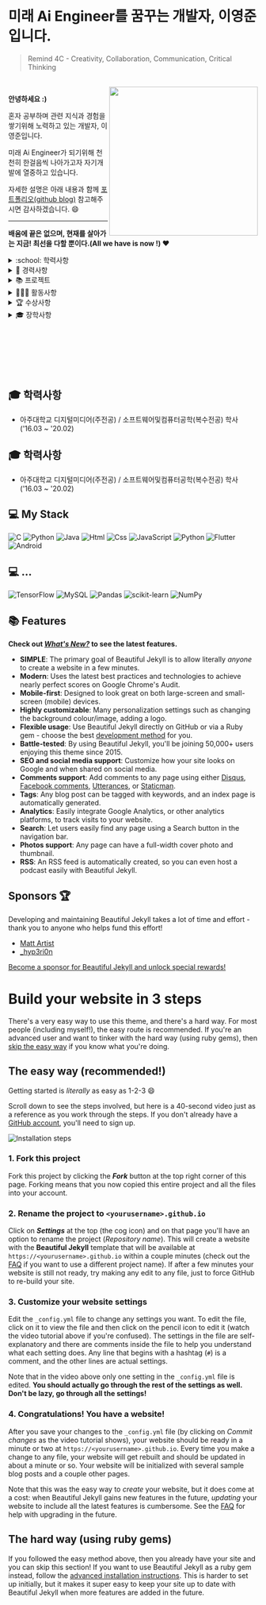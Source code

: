 <div align=left>
  
  <h1>미래 Ai Engineer를 꿈꾸는 개발자, 이영준입니다.</h1>
  
</div>

> Remind 4C - Creativity, Collaboration, Communication, Critical Thinking
<br>
<img src="https://user-images.githubusercontent.com/45550607/164703284-7d3f4220-ab5c-40e8-b28a-dfb870af9ed9.png" align="right" width="300px">

**안녕하세요 :)**  
  
혼자 공부하며 관련 지식과 경험을 쌓기위해 노력하고 있는 개발자, 이영준입니다.  
  
미래 Ai Engineer가 되기위해 천천히 한걸음씩 나아가고자 자기개발에 열중하고 있습니다.  
  
자세한 설명은 아래 내용과 함께 [포트폴리오(github blog)](https://easyoung-lee.github.io) 참고해주시면 감사하겠습니다.  :smile:  

***
**배움에 끝은 없으며, 현재를 살아가는 지금! 최선을 다할 뿐이다.(All we have is now !) ❤**
<br>

<details>
<summary>:school: 학력사항</summary>
<div markdown="1">
  
- 아주대학교 디지털미디어(주전공), 소프트웨어 및 컴퓨터공학(복수전공) 학사 ('16.03 ~ '20.02)
</div>
</details>

<details>
<summary>📝 경력사항</summary>
<div markdown="1">

- 인제대학교 영재교육원 정보과학반 심화-사사과정 TA (2017.03 ~ 2019.12)
- 한국전자통신연구소(ETRI) 부산공동연구실 하계인턴 이수 (2019.07 ~ 2019.08)
- 원투원 프로그래밍 - 온라인 프로그래밍 교육 1인 사업 (2020.04 ~ 2020.10)
- 삼성청년SW아카데미 6기 실습코치 (2021.12 ~ing)

</div>
</details>

<details>
<summary>📚 프로젝트</summary>
<div markdown="1">

- 개인 체질 맞춤 건강관리 웹사이트, [오투아이(O to I)](https://github.com/eona1301/O-to-I) (2016.10 ~ 2016.12)
- 영단어 학습 웹 애플리케이션, [EWS](https://github.com/eona1301/English-Word-Study) (2017.09 ~ 2017.12)
- GrabCut 알고리즘을 활용한 수동 전경 분리 프로그램 (ETRI 인턴, 2019.07)
- CNN을 활용한 자동 전경 분리 프로그램 (ETRI 인턴, 2019.08)
- 신조어, 자주 사용하는 외국어 학습 어플, [WowSup](https://github.com/Inje-Database-Lab/WowSup) (2019.01 ~ 2019.04)
- 손동작을 이용한 마우스 제어 시스템, [DB Leap](https://github.com/Inje-Database-Lab/DB-Leap) (2019.09 ~ 2019.10)
- 커스텀 조합 추천 애플리케이션, [카인딧(Kindit)](https://github.com/dnd-side-project/dnd-mentee-3rd-5-kindit) (2020.07 ~ 2020.08)
- Open API를 활용한 서울시 주택 거래 웹 사이트, [홈즈(Homez)](https://github.com/Homez-House/Homez) (2021.05)
- 지식 교류 서비스 및 자동통계 홍보 웹 사이트, [솔버(SOLVER)](https://github.com/BerrySolver/SOLVER) (2021.07 ~ 2021.08)
- 삼성전자 무선사업부 오픈소스 프로젝트, [Motion Pose](https://github.com/5FNSaaS/node-red-contrib-motion-pose) (2021.08 ~ 2021.10)
- 멸종(위기)동물 및 환경보호 메타버스, [세이퍼스(Safers)](https://github.com/Metaverse-Safers/SAFERS) (2021.10 ~ 2021.11)
- 소중한 날을 기다리는 즐거움, [Gratz](https://github.com/dnd-side-project/dnd-6th-9-backend) (2022.01 ~ 2022.02)

</div>
</details>

<details>
<summary>🏃🏻‍♀️ 활동사항</summary>
<div markdown="1">

- 인제대학교 학생대표(학년대표/학부학생회/단과대학생회) 활동 (2016 ~ 2019)
- 인제대학교 컴퓨터공학 DataBase 연구실 학부연구생 (2016.08 ~ 2020.02)
- 인제대학교 고교생 전공 체험 컴퓨터공학부 대표 (2017.09 ~ 2018.12)
- 인제대학교 프로그래밍 개발 창업동아리 회장 (2017, 2019)
- 인제대학교 컴퓨터공학부 제35대 학생회장 (2019)
- 개발자X디자이너 연합 동아리 DND 3기 (2020.07 ~ 2020.09)
- [🌐](http://www.labor21.kr/webzine/ebook/202110/#page=29) 고용노동부 월간내일 2021년 10월호 SSAFY 인터뷰 참여 (2021.10) 
- [🌐](https://youtu.be/rmXDguEqLaI) 삼성청년SW아카데미 7기 모집설명회 전공자 라이브 패널 (2021.11) 
- [🌐](https://www.soscon.net/sessionDetail?sessionNo=25) Samsung Software Developer Conference 2021 세션 발표 (2021.11) 
- 개발자X디자이너 연합 동아리 DND 6기 (2022.01 ~ 2022.02)
- 삼성청년SW아카데미 공식 동문회 Alumni 집행부 (2022.03 ~ing)

</div>
</details>
  

<details>
<summary>🏆 수상사항</summary>
<div markdown="1">

- 인제대학교 캡스톤디자인 경진대회 은상, 인기상 (2019.11)
- 제5회 국체 창업 컨퍼런스 - 혁신아이디어상 (2019.11)
- 한중일 국제 캡스톤디자인 경진대회 - 은상 (2019.12)
- 인제대학교 2019학년도 학위수여식 성적우수 표창장, 학부차석 (2020.02)
- SSAFY 5기 웹개발 프로젝트 웹 기술 트랙, 1등 수상 (2021.08)
- SSAFY 5기 SSDC 프로젝트 무선사업부 과제, 1등 수상 (2021.10)
- SSAFY 5기 특화프로젝트 UCC 경진대회, 전국 4등 수상 (2021.10)
- SSAFY 5기 자율프로젝트, 1등 수상 (2021.11)
- SSAFY 5기 자율프로젝트 전국 결선 입상 (2021.11)
- SSAFY 5기 수료, 삼성전자 대표이사상 우수상 (2021.12)

</div>
</details>

<details>
<summary>🎓 장학사항</summary>
<div markdown="1">

- 인제대학교 신입생 성적우수 (2016-1), 성적우수A (2016-2, 2017-1)
- 운봉장학문화재단 장학생 (2017-2)
- 한국장학재단 국가우수 이공계 장학 (2018-1, 2018-2, 2019-1, 2019-2)
- 인제대학교 창업역량강화 특별장학 (2017-2, 2019-2)

</div>
</details>
<br>

<br>
<br>
<br>
<br>
<br>




## :mortar_board: 학력사항
- 아주대학교 디지털미디어(주전공) / 소프트웨어및컴퓨터공학(복수전공) 학사 ('16.03 ~ '20.02)

## :mortar_board: 학력사항
- 아주대학교 디지털미디어(주전공) / 소프트웨어및컴퓨터공학(복수전공) 학사 ('16.03 ~ '20.02)

## 💻 My Stack
![C](https://img.shields.io/badge/c-%2300599C.svg?style=for-the-badge&logo=c&logoColor=white)
![Python](https://img.shields.io/badge/python-3670A0?style=for-the-badge&logo=python&logoColor=ffdd54)
![Java](https://img.shields.io/badge/java-%23ED8B00.svg?style=for-the-badge&logo=java&logoColor=white)
<img alt="Html" src ="https://img.shields.io/badge/HTML5-E34F26.svg?&style=for-the-badge&logo=HTML5&logoColor=white"/> <img alt="Css" src ="https://img.shields.io/badge/CSS3-1572B6.svg?&style=for-the-badge&logo=CSS3&logoColor=white"/> <img alt="JavaScript" src ="https://img.shields.io/badge/JavaScriipt-F7DF1E.svg?&style=for-the-badge&logo=JavaScript&logoColor=black"/> <img alt="Python" src ="https://img.shields.io/badge/Python-3776AB.svg?&style=for-the-badge&logo=Python&logoColor=white"/> <img alt="Flutter" src ="https://img.shields.io/badge/Flutter-02569B.svg?&style=for-the-badge&logo=Flutter&logoColor=white"/> <img alt="Android" src ="https://img.shields.io/badge/Android-3DDC84.svg?&style=for-the-badge&logo=Android&logoColor=black"/>

## 💻 ...
![TensorFlow](https://img.shields.io/badge/TensorFlow-%23FF6F00.svg?style=for-the-badge&logo=TensorFlow&logoColor=white)
![MySQL](https://img.shields.io/badge/mysql-%2300f.svg?style=for-the-badge&logo=mysql&logoColor=white)
![Pandas](https://img.shields.io/badge/pandas-%23150458.svg?style=for-the-badge&logo=pandas&logoColor=white)
![scikit-learn](https://img.shields.io/badge/scikit--learn-%23F7931E.svg?style=for-the-badge&logo=scikit-learn&logoColor=white)
![NumPy](https://img.shields.io/badge/numpy-%23013243.svg?style=for-the-badge&logo=numpy&logoColor=white)

## :books: Features

__Check out [*What's New?*](https://beautifuljekyll.com/updates/) to see the latest features.__

- **SIMPLE**: The primary goal of Beautiful Jekyll is to allow literally *anyone* to create a website in a few minutes.
- **Modern**: Uses the latest best practices and technologies to achieve nearly perfect scores on Google Chrome's Audit.
- **Mobile-first**: Designed to look great on both large-screen and small-screen (mobile) devices.
- **Highly customizable**: Many personalization settings such as changing the background colour/image, adding a logo.
- **Flexible usage**: Use Beautiful Jekyll directly on GitHub or via a Ruby gem - choose the best [development method](#build-your-website-in-3-steps) for you.
- **Battle-tested**: By using Beautiful Jekyll, you'll be joining 50,000+ users enjoying this theme since 2015.
- **SEO and social media support**: Customize how your site looks on Google and when shared on social media.
- **Comments support**: Add comments to any page using either [Disqus](https://disqus.com/), [Facebook comments](https://developers.facebook.com/docs/plugins/comments), [Utterances](https://utteranc.es/), or [Staticman](https://staticman.net).
- **Tags**: Any blog post can be tagged with keywords, and an index page is automatically generated.
- **Analytics**: Easily integrate Google Analytics, or other analytics platforms, to track visits to your website.
- **Search**: Let users easily find any page using a Search button in the navigation bar.
- **Photos support**: Any page can have a full-width cover photo and thumbnail.
- **RSS**: An RSS feed is automatically created, so you can even host a podcast easily with Beautiful Jekyll.

<h2 id="sponsors">Sponsors 🏆</h2>

Developing and maintaining Beautiful Jekyll takes a lot of time and effort - thank you to anyone who helps fund this effort!

- [Matt Artist](https://mja00.dev/)
- [\_hyp3ri0n](https://hyperiongray.com)

[Become a sponsor for Beautiful Jekyll and unlock special rewards\!](https://github.com/sponsors/daattali/sponsorships?tier_id=39856)

# Build your website in 3 steps

There's a very easy way to use this theme, and there's a hard way. For most people (including myself!), the easy route is recommended. If you're an advanced user and want to tinker with the hard way (using ruby gems), then [skip the easy way](https://github.com/daattali/beautiful-jekyll#the-hard-way-using-ruby-gems) if you know what you're doing.

## The easy way (recommended!)

Getting started is *literally* as easy as 1-2-3 :smile:

Scroll down to see the steps involved, but here is a 40-second video just as a reference as you work through the steps. If you don't already have a [GitHub account](https://github.com/join), you'll need to sign up.

![Installation steps](assets/img/install-steps.gif)

### 1. Fork this project

Fork this project by clicking the __*Fork*__ button at the top right corner of this page. Forking means that you now copied this entire project and all the files into your account.

### 2. Rename the project to `<yourusername>.github.io`

Click on __*Settings*__ at the top (the cog icon) and on that page you'll have an option to rename the project (*Repository name*). This will create a website with the **Beautiful Jekyll** template that will be available at `https://<yourusername>.github.io` within a couple minutes (check out the [FAQ](https://beautifuljekyll.com/faq/#custom-domain) if you want to use a different project name). If after a few minutes your website is still not ready, try making any edit to any file, just to force GitHub to re-build your site.

### 3. Customize your website settings

Edit the `_config.yml` file to change any settings you want. To edit the file, click on it to view the file and then click on the pencil icon to edit it (watch the video tutorial above if you're confused).  The settings in the file are self-explanatory and there are comments inside the file to help you understand what each setting does. Any line that begins with a hashtag (`#`) is a comment, and the other lines are actual settings.

Note that in the video above only one setting in the `_config.yml` file is edited. **You should actually go through the rest of the settings as well. Don't be lazy, go through all the settings!**

### 4. Congratulations! You have a website!

After you save your changes to the `_config.yml` file (by clicking on *Commit changes* as the video tutorial shows), your website should be ready in a minute or two at `https://<yourusername>.github.io`. Every time you make a change to any file, your website will get rebuilt and should be updated in about a minute or so. Your website will be initialized with several sample blog posts and a couple other pages.

Note that this was the easy way to *create* your website, but it does come at a cost: when Beautiful Jekyll gains new features in the future, *updating* your website to include all the latest features is cumbersome. See the [FAQ](https://beautifuljekyll.com/faq/#updating) for help with upgrading in the future.

## The hard way (using ruby gems)

If you followed the easy method above, then you already have your site and you can skip this section! If you want to use Beautiful Jekyll as a ruby gem instead, follow the [advanced installation instructions](https://beautifuljekyll.com/getstarted/#install-steps-hard). This is harder to set up initially, but it makes it super easy to keep your site up to date with Beautiful Jekyll when more features are added in the future.
